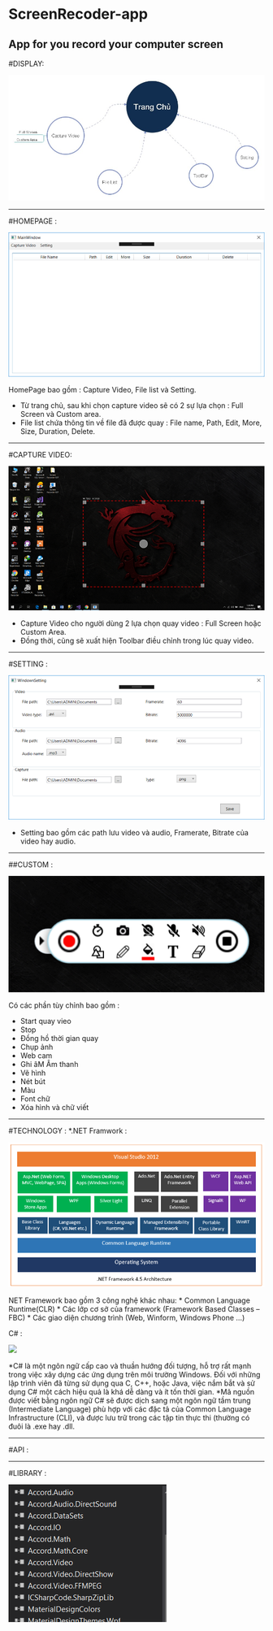 # ScreenRecoder-app
App for you record your computer screen
---
#DISPLAY:

![](Image/overview.jpg)

---

#HOMEPAGE :

![](Image/Homepage.png)

HomePage bao gồm : Capture Video, File list và Setting. 
*	Từ trang chủ, sau khi chọn capture video sẽ có 2 sự lựa chọn : Full Screen và Custom area. 
*	File list chứa thông tin về file đã được quay : File name, Path, Edit, More, Size, Duration, Delete.

---

#CAPTURE VIDEO:

![](Image/Capture%20Video.png)

*	Capture Video cho người dùng 2 lựa chọn quay video : Full Screen hoặc Custom Area.
*	Đồng thời, cũng sẽ xuất hiện Toolbar điều chỉnh trong lúc quay video.

---

#SETTING :

![](Image/Setting.png)

*	Setting bao gồm các path lưu video và audio, Framerate, Bitrate của video hay audio.

---

##CUSTOM :

![](Image/Cusstom.png)

Có các phần tùy chỉnh bao gồm :
*	Start quay vieo
*	Stop
*	Đồng hồ thời gian quay
*	Chụp ảnh
*	Web cam
*	Ghi âM Âm thanh
*	Vẽ hình
*	Nét bút
*	Màu
*	Font chữ
*	Xóa hình và chữ viết

---

#TECHNOLOGY : 
*.NET Framwork :

![](Image/.NETFramework.png)

NET Framework bao gồm 3 công nghệ khác nhau:
    *	Common Language Runtime(CLR)
    *	Các lớp cơ sở của framework (Framework Based Classes – FBC)
    *	Các giao diện chương trình (Web, Winform, Windows Phone …)

C# :

![](Image/c#.png)

*C# là một ngôn ngữ cấp cao và thuần hướng đối tượng, hỗ trợ rất mạnh trong việc xây dựng các ứng dụng trên môi trường Windows. Đối với những lập trình viên đã từng sử dụng qua C, C++, hoặc Java, việc nắm bắt và sử dụng C# một cách hiệu quả là khá dễ dàng và ít tốn thời gian.
*Mã nguồn được viết bằng ngôn ngữ C# sẽ được dịch sang một ngôn ngữ tầm trung (Intermediate Language) phù hợp với các đặc tả của Common Language Infrastructure (CLI), và được lưu trữ trong các tập tin thực thi (thường có đuôi là .exe hay .dll.


---

#API :

---

#LIBRARY :

![](Image/Library.png)

